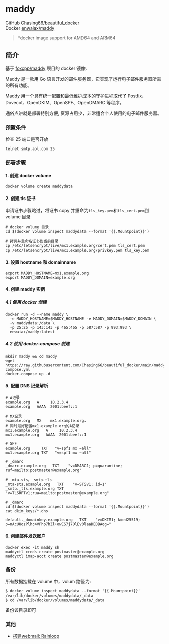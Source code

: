 # maddy

GitHub [Chasing66/beautiful_docker](https://github.com/Chasing66/beautiful_docker/tree/main/maddy)  
Docker [enwaiax/maddy](https://hub.docker.com/r/enwaiax/maddy)

> \*docker image support for AMD64 and ARM64

## 简介

基于 [foxcpp/maddy](https://github.com/foxcpp/maddy) 项目的 docker 镜像.

Maddy 是一款用 Go 语言开发的邮件服务器，它实现了运行电子邮件服务器所需的所有功能。

Maddy 用一个具有统一配置和最低维护成本的守护进程取代了 Postfix、Dovecot、OpenDKIM、OpenSPF、OpenDMARC 等程序。

通俗点讲就是部署特别方便, 资源占用少，非常适合个人使用的电子邮件服务器。

### 预置条件

检查 25 端口是否开放

```
telnet smtp.aol.com 25
```

### 部署步骤

#### 1. 创建 docker volume

```
docker volume create maddydata
```

#### 2. 创建 tls 证书

申请证书步骤略过，将证书 copy 并重命为`tls_key.pem`和`tls_cert.pem`到 volume 目录

```shell
# docker volume 目录
cd $(docker volume inspect maddydata --format '{{.Mountpoint}}')

# 拷贝并重命名证书到当前目录
cp /etc/letsencrypt/live/mx1.example.org/cert.pem tls_cert.pem
cp /etc/letsencrypt/live/mx1.example.org/privkey.pem tls_key.pem
```

#### 3. 设置 hostname 和 domainname

```
export MADDY_HOSTNAME=mx1.example.org
export MADDY_DOMAIN=example.org
```

#### 4. 创建 maddy 实例

##### 4.1 使用 docker 创建

```shell
docker run -d --name maddy \
  -e MADDY_HOSTNAME=$MADDY_HOSTNAME -e MADDY_DOMAIN=$MADDY_DOMAIN \
  -v maddydata:/data \
  -p 25:25 -p 143:143 -p 465:465 -p 587:587 -p 993:993 \
  enwaiax/maddy:latest
```

##### 4.2 使用 docker-compose 创建

```shell
mkdir maddy && cd maddy
wget https://raw.githubusercontent.com/Chasing66/beautiful_docker/main/maddy/docker-compose.yml
docker-compose up -d
```

#### 5. 配置 DNS 记录解析

```shell
# A记录
example.org   A     10.2.3.4
example.org   AAAA  2001:beef::1

# MX记录
example.org   MX    mx1.example.org.
# 同时最好配置mx1.example.org的A记录
mx1.example.org   A     10.2.3.4
mx1.example.org   AAAA  2001:beef::1

# SPF
example.org     TXT   "v=spf1 mx ~all"
mx1.example.org TXT   "v=spf1 mx ~all"

# _dmarc
_dmarc.example.org   TXT    "v=DMARC1; p=quarantine; ruf=mailto:postmaster@example.org"

# _mta-sts，_smtp.tls
_mta-sts.example.org   TXT    "v=STSv1; id=1"
_smtp._tls.example.org TXT    "v=TLSRPTv1;rua=mailto:postmaster@example.org"

# _dmarc
cd $(docker volume inspect maddydata --format '{{.Mountpoint}}')
cat dkim_keys/*.dns

default._domainkey.example.org   TXT    "v=DKIM1; k=ed25519; p=nAcUUozPlhc4VPhp7hZl+owES7j7OlEv0laaDEDBAqg="
```

#### 6. 创建邮件发送账户

```shell
docker exec -it maddy sh
maddyctl creds create postmaster@example.org
maddyctl imap-acct create postmaster@example.org
```

### 备份

所有数据挂载在 volume 中，volum 路径为:

```
$ docker volume inspect maddydata --format '{{.Mountpoint}}'
/var/lib/docker/volumes/maddydata/_data
$ cd /var/lib/docker/volumes/maddydata/_data

```

备份该目录即可

### 其他
- [搭建webmail: Rainloop](rainloop/README.md)
